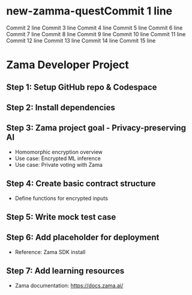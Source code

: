 

# new-zamma-questCommit 1 line
Commit 2 line
Commit 3 line
Commit 4 line
Commit 5 line
Commit 6 line
Commit 7 line
Commit 8 line
Commit 9 line
Commit 10 line
Commit 11 line
Commit 12 line
Commit 13 line
Commit 14 line
Commit 15 line
# Zama Developer Project
## Step 1: Setup GitHub repo & Codespace
## Step 2: Install dependencies
## Step 3: Zama project goal - Privacy-preserving AI
- Homomorphic encryption overview
- Use case: Encrypted ML inference
- Use case: Private voting with Zama
## Step 4: Create basic contract structure
- Define functions for encrypted inputs
## Step 5: Write mock test case
## Step 6: Add placeholder for deployment
- Reference: Zama SDK install
## Step 7: Add learning resources
- Zama documentation: https://docs.zama.ai/
